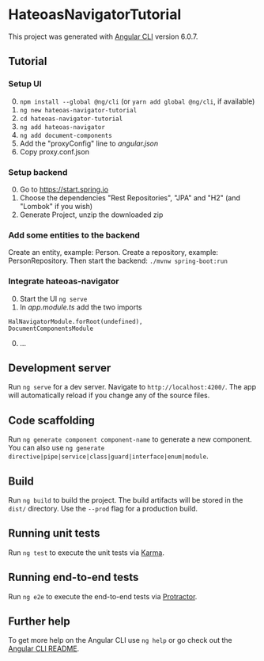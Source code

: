 # HateoasNavigatorTutorial

This project was generated with [Angular CLI](https://github.com/angular/angular-cli) version 6.0.7.

## Tutorial
### Setup UI
0. `npm install --global @ng/cli` (or `yarn add global @ng/cli`, if available)
0. `ng new hateoas-navigator-tutorial`
0. `cd hateoas-navigator-tutorial`
0. `ng add hateoas-navigator`
0. `ng add document-components`
0. Add the "proxyConfig" line to _angular.json_
0. Copy proxy.conf.json

### Setup backend
0. Go to https://start.spring.io
0. Choose the dependencies "Rest Repositories", "JPA" and "H2" (and "Lombok" if you wish)
0. Generate Project, unzip the downloaded zip

### Add some entities to the backend
Create an entity, example: Person. Create a repository, example: PersonRepository.
Then start the backend: `./mvnw spring-boot:run`

### Integrate hateoas-navigator
0. Start the UI `ng serve`
0. In _app.module.ts_ add the two imports
```
HalNavigatorModule.forRoot(undefined),
DocumentComponentsModule
```
0. ...

## Development server

Run `ng serve` for a dev server. Navigate to `http://localhost:4200/`. The app will automatically reload if you change any of the source files.

## Code scaffolding

Run `ng generate component component-name` to generate a new component. You can also use `ng generate directive|pipe|service|class|guard|interface|enum|module`.

## Build

Run `ng build` to build the project. The build artifacts will be stored in the `dist/` directory. Use the `--prod` flag for a production build.

## Running unit tests

Run `ng test` to execute the unit tests via [Karma](https://karma-runner.github.io).

## Running end-to-end tests

Run `ng e2e` to execute the end-to-end tests via [Protractor](http://www.protractortest.org/).

## Further help

To get more help on the Angular CLI use `ng help` or go check out the [Angular CLI README](https://github.com/angular/angular-cli/blob/master/README.md).
